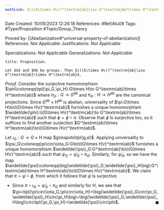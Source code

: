 ```yaml
---
mathLink: $\l(G\times H\r)^\textrm{ab}\iso G^\textrm{ab}\times H^\textrm{ab}$
---
```


<div class="topSpace"></div>

Date Created: 10/05/2023 12:26:18
References: #Ref/Alu09
Tags: #Type/Proposition #Topic/Group_Theory

Proved by: [[Abelianization#^universal-property-of-abelianization]]
References: <i>Not Applicable</i>
Justifications: <i>Not Applicable</i>

Specializations: <i>Not Applicable</i>
Generalizations: <i>Not Applicable</i>

``` ad-Proposition
title: Proposition.

Let $G$ and $H$ be groups. Then $\l(G\times H\r)^\textrm{ab}\iso G^\textrm{ab}\times H^\textrm{ab}$.

```

<i>Proof.</i> Consider the surjective homomorphism $\phi\coloneqq\tpl{\pi_G,\pi_H}:G\times H\to G^\textrm{ab}\times H^\textrm{ab}$ where $\pi_G:G\to G^\textrm{ab}$ and $\pi_H:H\to H^\textrm{ab}$ are the canonical projections. Since $G^\textrm{ab}\times H^\textrm{ab}$ is abelian, universality of $\pi:G\times H\to\l(G\times H\r)^\textrm{ab}$ furnishes a unique homomorphism $\widetilde{\phi}:\l(G\times H\r)^\textrm{ab}\to G^\textrm{ab}\times H^\textrm{ab}$ such that $\phi=\widetilde{\phi}\circ\pi$. Observe that $\widetilde{\phi}$ is surjective too, so it suffices to find another surjection $G^\textrm{ab}\times H^\textrm{ab}\to\l(G\times H\r)^\textrm{ab}$.

Let $\iota_G:G\to G\times H$ map $g\mapsto\tpl{g,e}$. Applying universality to $\psi_G\coloneqq\pi\circ\iota_G:G\to\l(G\times H\r)^\textrm{ab}$ furnishes a unique homomorphism $\widetilde{\psi}_G:G^\textrm{ab}\to\l(G\times H\r)^\textrm{ab}$ such that $\psi_G=\widetilde{\psi}_G\circ\pi_G$. Similarly, for $\widetilde{\psi}_H$, so we have the map $\widetilde{\psi}\coloneqq\big(\widetilde{\psi}_G,\widetilde{\psi}_H\big):G^\textrm{ab}\times H^\textrm{ab}\to\l(G\times H\r)^\textrm{ab}$. We claim that $\pi=\widetilde{\psi}\circ\phi$, from which it follows that $\widetilde{\psi}$ is surjective.
* Since $\pi\circ\iota_G=\widetilde{\psi}_G\circ\pi_G$ and similarly for $H$, we see that $\pi=\tpl{\pi\circ\iota_G,\pi\circ\iota_H}=\big(\widetilde{\psi}_G\circ\pi_G,\widetilde{\psi}_H\circ\pi_H\big)=\big(\widetilde{\psi}_G,\widetilde{\psi}_H\big)\circ\tpl{\pi_G,\pi_H}=\widetilde{\psi}\circ\phi$.<span style="float:right;">$\blacksquare$</span>
